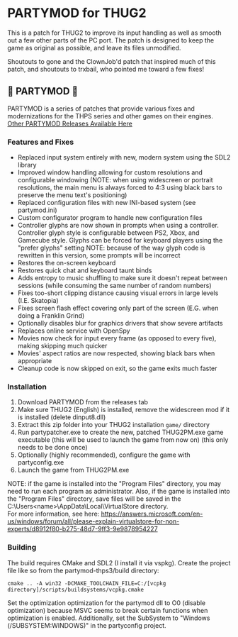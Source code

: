 # PARTYMOD for THUG2
This is a patch for THUG2 to improve its input handling as well as smooth out a few other parts of the PC port.
The patch is designed to keep the game as original as possible, and leave its files unmodified.

Shoutouts to gone and the ClownJob'd patch that inspired much of this patch, and shoutouts to trxbail, who pointed me toward a few fixes!

## 🎉 PARTYMOD 🎉
PARTYMOD is a series of patches that provide various fixes and modernizations for the THPS series and other games on their engines.
[Other PARTYMOD Releases Available Here](https://partymod.newnet.city/)

### Features and Fixes
* Replaced input system entirely with new, modern system using the SDL2 library
* Improved window handling allowing for custom resolutions and configurable windowing (NOTE: when using widescreen or portrait resolutions, the main menu is always forced to 4:3 using black bars to preserve the menu text's positioning)
* Replaced configuration files with new INI-based system (see partymod.ini)
* Custom configurator program to handle new configuration files
* Controller glyphs are now shown in prompts when using a controller. Controller glyph style is configurable between PS2, Xbox, and Gamecube style. Glyphs can be forced for keyboard players using the "prefer glyphs" setting NOTE: because of the way glyph code is rewritten in this version, some prompts will be incorrect
* Restores the on-screen keyboard
* Restores quick chat and keyboard taunt binds
* Adds entropy to music shuffling to make sure it doesn't repeat between sessions (while consuming the same number of random numbers)
* Fixes too-short clipping distance causing visual errors in large levels (I.E. Skatopia)
* Fixes screen flash effect covering only part of the screen (E.G. when doing a Franklin Grind)
* Optionally disables blur for graphics drivers that show severe artifacts
* Replaces online service with OpenSpy
* Movies now check for input every frame (as opposed to every five), making skipping much quicker
* Movies' aspect ratios are now respected, showing black bars when appropriate
* Cleanup code is now skipped on exit, so the game exits much faster

### Installation
1. Download PARTYMOD from the releases tab
2. Make sure THUG2 (English) is installed, remove the widescreen mod if it is installed (delete dinput8.dll)
3. Extract this zip folder into your THUG2 installation `game/` directory
4. Run partypatcher.exe to create the new, patched THUG2PM.exe game executable (this will be used to launch the game from now on) (this only needs to be done once)
5. Optionally (highly recommended), configure the game with partyconfig.exe
6. Launch the game from THUG2PM.exe

NOTE: if the game is installed into the "Program Files" directory, you may need to run each program as administrator. 
Also, if the game is installed into the "Program Files" directory, save files will be saved in the C:\Users\<name>\AppData\Local\VirtualStore directory.  
For more information, see here: https://answers.microsoft.com/en-us/windows/forum/all/please-explain-virtualstore-for-non-experts/d8912f80-b275-48d7-9ff3-9e9878954227

### Building
The build requires CMake and SDL2 (I install it via vspkg).  Create the project file like so from the partymod-thps3/build directory:
```
cmake .. -A win32 -DCMAKE_TOOLCHAIN_FILE=C:/[vcpkg directory]/scripts/buildsystems/vcpkg.cmake
```

Set the optimization optimization for the partymod dll to O0 (disable optimization) because MSVC seems to break certain functions when optimization is enabled.
Additionally, set the SubSystem to "Windows (/SUBSYSTEM:WINDOWS)" in the partyconfig project.
